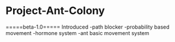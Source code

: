 # Project-Ant-Colony

=====beta-1.0=====
Introduced
  -path blocker
  -probability based movement
  -hormone system
  -ant basic movement system